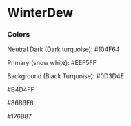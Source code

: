 # WinterDew

### Colors

Neutral Dark (Dark turquoise): #104F64

Primary (snow white): #EEF5FF

Background (Black Turquoise): #0D3D4E

#B4D4FF

#86B6F6

#176B87